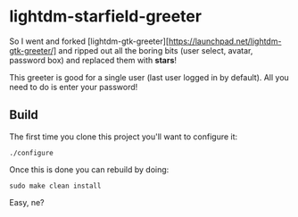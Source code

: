 lightdm-starfield-greeter
=========================

So I went and forked [lightdm-gtk-greeter][https://launchpad.net/lightdm-gtk-greeter/] and ripped out all
the boring bits (user select, avatar, password box) and replaced them with **stars**!

This greeter is good for a single user (last user logged in by default). All you need to do is enter your password!

Build
-----

The first time you clone this project you'll want to configure it:

    ./configure

Once this is done you can rebuild by doing:

    sudo make clean install

Easy, ne?
